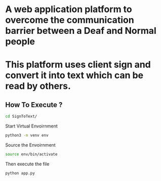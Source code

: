 # A web application platform to overcome the communication barrier between a Deaf and Normal people
# This platform uses client sign and convert it into text which can be read by others.

## How To Execute ?

```bash
cd SignToText/
```

Start Virtual Envoirnment
```bash
python3 -m venv env
```

Source the Envoirnment
```bash
source env/bin/activate
```

Then execute the file
```bash
python app.py
```

